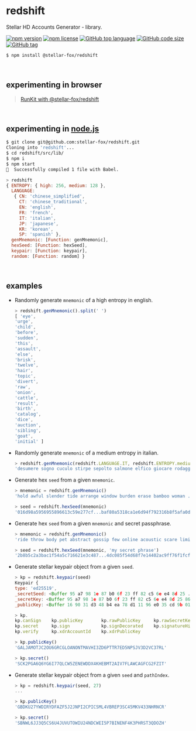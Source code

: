 # redshift

Stellar HD Accounts Generator - library.

[![npm version](https://img.shields.io/npm/v/@stellar-fox/redshift.svg)](https://www.npmjs.com/package/@stellar-fox/redshift)
[![npm license](https://img.shields.io/npm/l/@stellar-fox/redshift.svg)](https://www.npmjs.com/package/@stellar-fox/redshift)
[![GitHub top language](https://img.shields.io/github/languages/top/stellar-fox/redshift.svg)](https://github.com/stellar-fox/redshift)
[![GitHub code size](https://img.shields.io/github/languages/code-size/stellar-fox/redshift.svg)](https://github.com/stellar-fox/redshift)
[![GitHub tag](https://img.shields.io/github/tag/stellar-fox/redshift.svg)](https://github.com/stellar-fox/redshift)

```bash
$ npm install @stellar-fox/redshift
```

<br />




## experimenting in browser

> [RunKit with @stellar-fox/redshift](https://npm.runkit.com/@stellar-fox/redshift)

<br />




## experimenting in [node.js](https://nodejs.org/)

```bash
$ git clone git@github.com:stellar-fox/redshift.git
Cloning into 'redshift'...
$ cd redshift/src/lib/
$ npm i
$ npm start
🎉  Successfully compiled 1 file with Babel.
```

```javascript
> redshift
{ ENTROPY: { high: 256, medium: 128 },
  LANGUAGE:
   { CN: 'chinese_simplified',
     CT: 'chinese_traditional',
     EN: 'english',
     FR: 'french',
     IT: 'italian',
     JP: 'japanese',
     KR: 'korean',
     SP: 'spanish' },
  genMnemonic: [Function: genMnemonic],
  hexSeed: [Function: hexSeed],
  keypair: [Function: keypair],
  random: [Function: random] }
```

<br />




## examples

* Randomly generate `mnemonic` of a high entropy in english.

    ```javascript
    > redshift.genMnemonic().split(' ')
    [ 'eye',
    'urge',
    'child',
    'before',
    'sudden',
    'this',
    'assault',
    'else',
    'brisk',
    'twelve',
    'hair',
    'topic',
    'divert',
    'raw',
    'onion',
    'cattle',
    'result',
    'birth',
    'catalog',
    'dice',
    'auction',
    'sibling',
    'goat',
    'initial' ]
    ```


* Randomly generate `mnemonic` of a medium entropy in italian.

    ```javascript
    > redshift.genMnemonic(redshift.LANGUAGE.IT, redshift.ENTROPY.medium)
    'desumere sogno cuculo stirpe sepolto salmone elfico giocare rodaggio ...'
    ```


* Generate hex `seed` from a given `mnemonic`.

    ```javascript
    > mnemonic = redshift.genMnemonic()
    'hold awful slender tide arrange window burden erase bamboo woman ...'

    > seed = redshift.hexSeed(mnemonic)
    '016d98a5956955896613c59e277cf...baf80a5318ca1e6d94f792316b8f5afa0d8f2dc6'
    ```


* Generate hex `seed` from a given `mnemonic` and secret passphrase.

    ```javascript
    > mnemonic = redshift.genMnemonic()
    'ride throw body pet abstract gossip few online acoustic scare limit ...'

    > seed = redshift.hexSeed(mnemonic, 'my secret phrase')
    '2b8b5c2a3bac1f54a5c716621e3c487...4dc085f54d68f7e14402ac9ff76f1fcf92096e'
    ```


* Generate stellar keypair object from a given `seed`.

    ```javascript
    > kp = redshift.keypair(seed)
    Keypair {
    type: 'ed25519',
    _secretSeed: <Buffer 95 a7 98 1e 87 b0 6f 23 ff 82 c5 6e e4 8d 25 ... >,
    _secretKey: <Buffer 95 a7 98 1e 87 b0 6f 23 ff 82 c5 6e e4 8d 25 86 ... >,
    _publicKey: <Buffer 16 90 31 d3 48 b4 ea 78 d1 11 96 e0 35 cd 9b 01 ... > }

    > kp.
    kp.canSign    kp.publicKey       kp.rawPublicKey     kp.rawSecretKey
    kp.secret     kp.sign            kp.signDecorated    kp.signatureHint
    kp.verify     kp.xdrAccountId    kp.xdrPublicKey

    > kp.publicKey()
    'GALJAMOTJC2OU6GRCGLOANONTMAVHI3ZD6PTTR7ED5NPSJV3D2VC37RL'

    > kp.secret()
    'SCK2PGA6Q6YG6I77QLCW5ZENEWDDX4KHEBMT2AIV7FLAWCAGFCG2FZIT'
    ```


* Generate stellar keypair object from a given `seed` and `pathIndex`.

    ```javascript
    > kp = redshift.keypair(seed, 27)
    ...

    > kp.publicKey()
    'GBDKU27YWDIRYDFAZF5J2JNPI2CPICSML4VBREP3SC45MKV433NHRNCR'

    > kp.secret()
    'SBNWL6JJ3Q5CS6U4JUVUTOWIU24NDCWEI5P7BINENF4K3PHRST3QDOZH'
    ```
